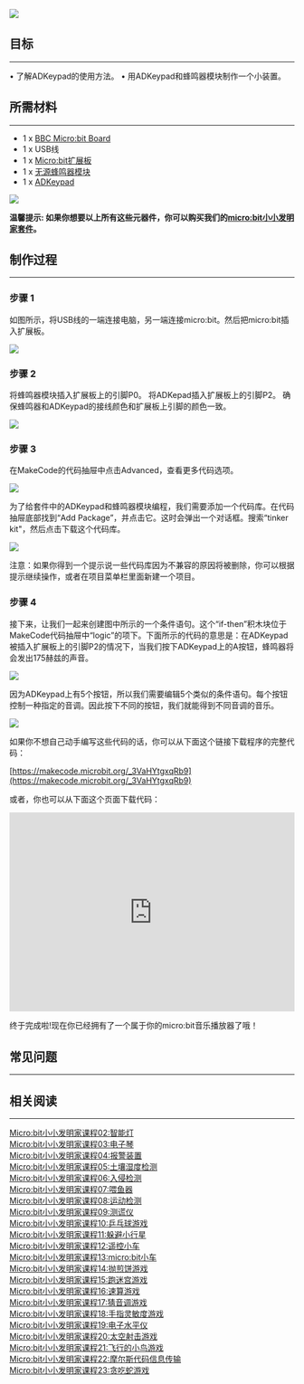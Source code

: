 

![](https://i.imgur.com/cqLH6Bs.jpg)  

## 目标
---

• 了解ADKeypad的使用方法。
• 用ADKeypad和蜂鸣器模块制作一个小装置。


## 所需材料
---

- 1 x [BBC Micro:bit Board](http://www.elecfreaks.com/estore/bbc-micro-bit-board-for-coding-programming.html)
- 1 x USB线
- 1 x [Micro:bit扩展板](http://www.elecfreaks.com/estore/elecfreaks-micro-bit-breakout-board.html)
- 1 x [无源蜂鸣器模块](http://www.elecfreaks.com/estore/octopus-passive-buzzer-brick-obpb01.html)
- 1 x [ADKeypad](http://www.elecfreaks.com/estore/octopus-adkeypad.html)

![](https://i.imgur.com/5BURByd.jpg)

**温馨提示: 如果你想要以上所有这些元器件，你可以购买我们的[micro:bit小小发明家套件](https://item.taobao.com/item.htm?spm=a230r.7195193.1997079397.9.z3IMPf&id=564707672256&abbucket=5)。**


## 制作过程
---

### 步骤 1  

如图所示，将USB线的一端连接电脑，另一端连接micro:bit。然后把micro:bit插入扩展板。 

![](https://i.imgur.com/LZR0LH8.jpg)


### 步骤 2  

将蜂鸣器模块插入扩展板上的引脚P0。
将ADKepad插入扩展板上的引脚P2。
确保蜂鸣器和ADKeypad的接线颜色和扩展板上引脚的颜色一致。 
 
![](https://i.imgur.com/9MsaKEF.jpg)


### 步骤 3  

在MakeCode的代码抽屉中点击Advanced，查看更多代码选项。

![](https://i.imgur.com/R5lx5Np.jpg)

为了给套件中的ADKeypad和蜂鸣器模块编程，我们需要添加一个代码库。在代码抽屉底部找到“Add Package”，并点击它。这时会弹出一个对话框。搜索“tinker kit"，然后点击下载这个代码库。

![](https://i.imgur.com/pduH11r.png)

注意：如果你得到一个提示说一些代码库因为不兼容的原因将被删除，你可以根据提示继续操作，或者在项目菜单栏里面新建一个项目。


### 步骤 4  

接下来，让我们一起来创建图中所示的一个条件语句。这个“if-then”积木块位于MakeCode代码抽屉中“logic”的项下。下面所示的代码的意思是：在ADKeypad被插入扩展板上的引脚P2的情况下，当我们按下ADKeypad上的A按钮，蜂鸣器将会发出175赫兹的声音。

![](https://i.imgur.com/flXdhMM.png)
 
因为ADKeypad上有5个按钮，所以我们需要编辑5个类似的条件语句。每个按钮控制一种指定的音调。因此按下不同的按钮，我们就能得到不同音调的音乐。

![](https://i.imgur.com/vHKhOqU.png)

如果你不想自己动手编写这些代码的话，你可以从下面这个链接下载程序的完整代码：

[https://makecode.microbit.org/_3VaHYtgxqRb9](https://makecode.microbit.org/_3VaHYtgxqRb9)

或者，你也可以从下面这个页面下载代码：

<div style="position:relative;height:0;padding-bottom:70%;overflow:hidden;"><iframe style="position:absolute;top:0;left:0;width:100%;height:100%;" src="https://makecode.microbit.org/#pub:_3VaHYtgxqRb9" frameborder="0" sandbox="allow-popups allow-forms allow-scripts allow-same-origin"></iframe></div>

终于完成啦!现在你已经拥有了一个属于你的micro:bit音乐播放器了哦！

## 常见问题
---


## 相关阅读  
---
                   
[Micro:bit小小发明家课程02:智能灯](/Micro_bit_Tinker_Kit_Case_02_Smart_Light_CN/)  
[Micro:bit小小发明家课程03:电子琴](/Micro_bit_Tinker_Kit_Case_03_Electro_Theremin_CN/)  
[Micro:bit小小发明家课程04:报警装置](/Micro_bit_Tinker_Kit_Case_04_Simple_Alarm_Box_CN/)  
[Micro:bit小小发明家课程05:土壤湿度检测](/Micro_bit_Tinker_Kit_Case_05_Plant_Monitoring_Device_CN/)  
[Micro:bit小小发明家课程06:入侵检测](/Micro_bit_Tinker_Kit_Case_06_Intruder_Detection_CN/)  
[Micro:bit小小发明家课程07:喂鱼器](/Micro_bit_Tinker_Kit_Case_07_Fish_Feeder_CN/)  
[Micro:bit小小发明家课程08:运动检测](/Micro_bit_Tinker_Kit_Case_08_Motion_Detector_CN/)  
[Micro:bit小小发明家课程09:测谎仪](/Micro_bit_Tinker_Kit_Case_09_Lie_Detector_CN/)  
[Micro:bit小小发明家课程10:乒乓球游戏](/Micro_bit_Tinker_Kit_Case_10_PADDLEBALLSUPERSMASHEM_CN/)  
[Micro:bit小小发明家课程11:躲避小行星](/Micro_bit_Tinker_Kit_Case_11_Avoid_Asteroids_CN/)  
[Micro:bit小小发明家课程12:遥控小车](/Micro_bit_Tinker_Kit_Case_12_Remote_Control_Everything_CN/)  
[Micro:bit小小发明家课程13:micro:bit小车](/Micro_bit_Tinker_Kit_Case_13_Micro_Bit_Car_CN/)  
[Micro:bit小小发明家课程14:抛煎饼游戏](/Micro_bit_Tinker_Kit_Case_14_Flipping_Pancakes_CN/)  
[Micro:bit小小发明家课程15:跑迷宫游戏](/Micro_bit_Tinker_Kit_Case_15_Maze_Runner_CN/)  
[Micro:bit小小发明家课程16:速算游戏](/Micro_bit_Tinker_Kit_Case_16_QUICK_MATHS_CN/)  
[Micro:bit小小发明家课程17:猜音调游戏](/Micro_bit_Tinker_Kit_Case_17_Pitch_Perfect_CN/)  
[Micro:bit小小发明家课程18:手指灵敏度游戏](/Micro_bit_Tinker_Kit_Case_18_Finger_Dexterity_CN/)  
[Micro:bit小小发明家课程19:电子水平仪](/Micro_bit_Tinker_Kit_Case_19_Electric_Spirit_Level_CN/)  
[Micro:bit小小发明家课程20:太空射击游戏](/Micro_bit_Tinker_Kit_Case_20_Space_Shooter_CN/)  
[Micro:bit小小发明家课程21:飞行的小鸟游戏](/Micro_bit_Tinker_Kit_Case_21_Flappy_Bird_CN/)  
[Micro:bit小小发明家课程22:摩尔斯代码信息传输](/Micro_bit_Tinker_Kit_Case_22_Wire_Transmission_CN/)  
[Micro:bit小小发明家课程23:贪吃蛇游戏](/Micro_bit_Tinker_Kit_Case_23_Snake_Game_CN/)  
